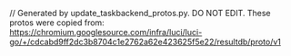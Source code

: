// Generated by update_taskbackend_protos.py. DO NOT EDIT.
These protos were copied from:
https://chromium.googlesource.com/infra/luci/luci-go/+/cdcabd9ff2dc3b8704c1e2762a62e423625f5e22/resultdb/proto/v1
